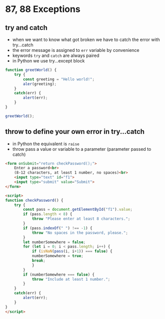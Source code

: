 # 87, 88 Exceptions
## try and catch
- when we want to know what got broken we have to catch the error with try...catch
- the error message is assigned to `err` variable by convenience
- keywords `try` and `catch` are always paired
- in Python we use try...except block
```js
function greetWorld() {
    try {
        const greeting = "Hello world!";
        aler(greeting);
    }
    catch(err) {
        alert(err);
    }
}

greetWorld();
```

## throw to define your own error in try...catch
- in Python the equivalent is `raise`
- throw pass a value or variable to a parameter (parameter passed to catch)
```html
<form onSubmit="return checkPassword();">
    Enter a password<br>
    (8-12 characters, at least 1 number, no spaces)<br>
    <input type="text" id="f1">
    <input type="submit" value="Submit">
</form>

<script>
function checkPassword() {
    try {
        const pass = document.getElementById("f1").value;
        if (pass.length < 8) {
            throw "Please enter at least 8 characters.";
        }
        if (pass.indexOf(" ") !== -1) {
            throw "No spaces in the password, please.";
        }
        let numberSomewhere = false;
        for (let i = 0; i < pass.length; i++) {
            if (isNaN(pass(i, i+1)) === false) {
            numberSomewhere = true;
            break;
            }
        }
        if (numberSomewhere === false) {
            throw "Include at least 1 number.";
        }
    }
    catch(err) {
        alert(err);
    }
}
</script>
```